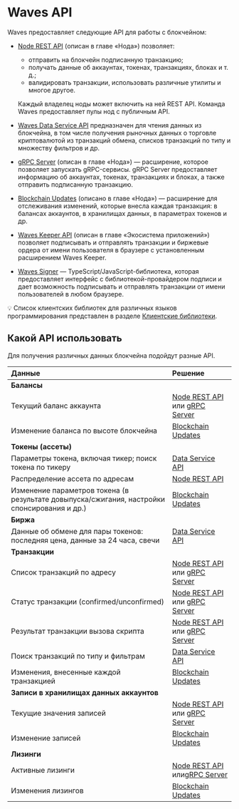 # Waves API

Waves предоставляет следующие API для работы с блокчейном:

* [Node REST API](/ru/waves-node/node-api/) (описан в главе «Нода») позволяет:
   * отправить на блокчейн подписанную транзакцию;
   * получать данные об аккаунтах, токенах, транзакциях, блоках и т. д.;
   * валидировать транзакции, использовать различные утилиты и многое другое.

   Каждый владелец ноды может включить на ней REST API. Команда Waves предоставляет пулы нод с публичным API.

* [Waves Data Service API](/ru/building-apps/waves-api-and-sdk/waves-data-service-api) предназначен для чтения данных из блокчейна, в том числе получения рыночных данных о торговле криптовалютой из транзакций обмена, списков транзакций по типу и множеству фильтров и др.

* [gRPC Server](/ru/waves-node/extensions/grpc-server/) (описан в главе «Нода») — расширение, которое позволяет запускать gRPC-сервисы. gRPC Server предоставляет информацию об аккаунтах, токенах, транзакциях и блоках, а также отправить подписанную транзакцию.

* [Blockchain Updates](/ru/waves-node/extensions/blockchain-updates) (описано в главе «Нода») — расширение для отслеживания изменений, которые внесла каждая транзакция: в балансах аккаунтов, в хранилищах данных, в параметрах токенов и др.

* [Waves Keeper API](/ru/ecosystem/waves-keeper/waves-keeper-api) (описан в главе «Экосистема приложений») позволяет подписывать и отправлять транзакции и биржевые ордера от имени пользователя в браузере с установленным расширением Waves Keeper.

* [Waves Signer](/ru/building-apps/waves-api-and-sdk/client-libraries/signer) — TypeScript/JavaScript-библиотека, которая предоставляет интерфейс с библиотекой-провайдером подписи и дает возможность подписывать и отправлять транзакции от имени пользователей в любом браузере.

:bulb: Список клиентских библиотек для различных языков программирования представлен в разделе [Клиентские библиотеки](/ru/building-apps/waves-api-and-sdk/client-libraries/).

## Какой API использовать

Для получения различных данных блокчейна подойдут разные API.

| Данные | Решение |
| :--- | :--- |
| **Балансы** | |
| Текущий баланс аккаунта | [Node REST API](/ru/waves-node/node-api/) или [gRPC Server](/ru/waves-node/extensions/grpc-server/) |
| Изменение баланса по высоте блокчейна | [Blockchain Updates](/ru/waves-node/extensions/blockchain-updates) |
| **Токены (ассеты)** | |
| Параметры токена, включая тикер; поиск токена по тикеру | [Data Service API](/ru/building-apps/waves-api-and-sdk/waves-data-service-api) |
| Распределение ассета по адресам | [Node REST API](/ru/waves-node/node-api/) |
| Изменение параметров токена (в результате довыпуска/сжигания, настройки спонсирования и др.) | [Blockchain Updates](/ru/waves-node/extensions/blockchain-updates) |
| **Биржа** | |
| Данные об обмене для пары токенов: последняя цена, данные за 24 часа, свечи | [Data Service API](/ru/building-apps/waves-api-and-sdk/waves-data-service-api) |
| **Транзакции** | |
| Список транзакций по адресу | [Node REST API](/ru/waves-node/node-api/) или [gRPC Server](/ru/waves-node/extensions/grpc-server/) |
| Статус транзакции (confirmed/unconfirmed) | [Node REST API](/ru/waves-node/node-api/) или [gRPC Server](/ru/waves-node/extensions/grpc-server/) |
| Результат транзакции вызова скрипта | [Node REST API](/ru/waves-node/node-api/) или [gRPC Server](/ru/waves-node/extensions/grpc-server/) |
| Поиск транзакций по типу и фильтрам | [Data Service API](/ru/building-apps/waves-api-and-sdk/waves-data-service-api) |
| Изменения, внесенные каждой транзакцией | [Blockchain Updates](/ru/waves-node/extensions/blockchain-updates) |
| **Записи в хранилищах данных аккаунтов** | |
| Текущие значения записей | [Node REST API](/ru/waves-node/node-api/) или [gRPC Server](/ru/waves-node/extensions/grpc-server/) |
| Изменение записей | [Blockchain Updates](/ru/waves-node/extensions/blockchain-updates) |
| **Лизинги** | |
| Активные лизинги | [Node REST API](/ru/waves-node/node-api/) или[gRPC Server](/ru/waves-node/extensions/grpc-server/) |
| Изменения лизингов | [Blockchain Updates](/ru/waves-node/extensions/blockchain-updates) |
